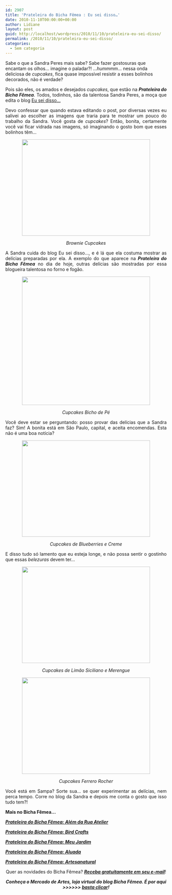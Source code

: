 ```yaml
---
id: 2907
title: 'Prateleira do Bicha Fêmea : Eu sei disso…'
date: 2010-11-10T00:00:00+00:00
author: Lidiane
layout: post
guid: http://localhost/wordpress/2010/11/10/prateleira-eu-sei-disso/
permalink: /2010/11/10/prateleira-eu-sei-disso/
categories:
  - Sem categoria
---
```

Sabe o que a Sandra Peres mais sabe? Sabe fazer gostosuras que encantam os olhos… imagine o paladar?! …_hummmm_… nessa onda deliciosa de _cupcakes_, fica quase impossível resistir a esses bolinhos decorados, não é verdade?

<p style="text-align: justify;">
  Pois são eles, os amados e desejados <em>cupcakes</em>, que estão na <strong><em>Prateleira do Bicha Fêmea</em></strong>. Todos, todinhos, são da talentosa Sandra Peres, a moça que edita o blog <a href="http://eutbseidisso.blogspot.com/" target="_blank">Eu sei disso…</a>
</p>

<!--more-->

<p style="text-align: justify;">
  Devo confessar que quando estava editando o post, por diversas vezes eu salivei ao escolher as imagens que traria para te mostrar um pouco do trabalho da Sandra. Você gosta de <em>cupcakes</em>? Então, bonita, certamente você vai ficar vidrada nas imagens, só imaginando o gosto bom que esses bolinhos têm…
</p>

<p style="text-align: center;">
  <em><a href="http://www.trololodemulher.com.br/blog/wp-content/uploads/2010/11/Brownie-Cupcakes.jpg"><img class="alignnone size-full wp-image-5425" title="Brownie Cupcakes" src="http://www.trololodemulher.com.br/blog/wp-content/uploads/2010/11/Brownie-Cupcakes.jpg" alt="" width="400" height="300" /></a></em>
</p>

<p style="text-align: center;">
  <em>Brownie Cupcakes</em>
</p>

<p style="text-align: justify;">
  A Sandra cuida do blog Eu sei disso…, e é lá que ela costuma mostrar as delícias preparadas por ela. A exemplo do que aparece na <strong><em>Prateleira do Bicha Fêmea</em></strong> no dia de hoje, outras delícias são mostradas por essa blogueira talentosa no forno e fogão.
</p>

<p style="text-align: center;">
  <em><a href="http://www.trololodemulher.com.br/blog/wp-content/uploads/2010/11/Cupcakes-Bicho-de-Pe.jpg"><img class="alignnone size-full wp-image-5426" title="Cupcakes Bicho de Pé" src="http://www.trololodemulher.com.br/blog/wp-content/uploads/2010/11/Cupcakes-Bicho-de-Pe.jpg" alt="" width="400" height="400" /></a></em>
</p>

<p style="text-align: center;">
  <em>Cupcakes Bicho de Pé</em>
</p>

<p style="text-align: justify;">
  Você deve estar se perguntando: posso provar das delícias que a Sandra faz? Sim! A bonita está em São Paulo, capital, e aceita encomendas. Esta não é uma boa notícia?
</p>

<p style="text-align: center;">
  <a href="http://www.trololodemulher.com.br/blog/wp-content/uploads/2010/11/Cupcakes-de-Blueberries-e-Creme.jpg"><img class="alignnone size-full wp-image-5429" title="Cupcakes de Blueberries e Creme" src="http://www.trololodemulher.com.br/blog/wp-content/uploads/2010/11/Cupcakes-de-Blueberries-e-Creme.jpg" alt="" width="400" height="300" /></a>
</p>

<p style="text-align: center;">
  <em>Cupcakes de Blueberries e Creme</em>
</p>

<p style="text-align: justify;">
  E disso tudo só lamento que eu esteja longe, e não possa sentir o gostinho que essas <em>belezuras</em> devem ter…
</p>

<p style="text-align: center;">
  <em><a href="http://www.trololodemulher.com.br/blog/wp-content/uploads/2010/11/Cupcakes-de-Limao-Siciliano-e-Merengue.jpg"><img class="alignnone size-full wp-image-5430" title="Cupcakes de Limão Siciliano e Merengue" src="http://www.trololodemulher.com.br/blog/wp-content/uploads/2010/11/Cupcakes-de-Limao-Siciliano-e-Merengue.jpg" alt="" width="400" height="300" /></a></em>
</p>

<p style="text-align: center;">
  <em>Cupcakes de Limão Siciliano e Merengue</em>
</p>

<p style="text-align: center;">
  <em><a href="http://www.trololodemulher.com.br/blog/wp-content/uploads/2010/11/Cupcakes-Ferrero-Rocher.jpg"><img class="alignnone size-full wp-image-5431" title="Cupcakes Ferrero Rocher" src="http://www.trololodemulher.com.br/blog/wp-content/uploads/2010/11/Cupcakes-Ferrero-Rocher.jpg" alt="" width="400" height="300" /></a></em>
</p>

<p style="text-align: center;">
  <em>Cupcakes Ferrero Rocher</em>
</p>

<p style="text-align: justify;">
  Você está em Sampa? Sorte sua… se quer experimentar as delícias, nem perca tempo. Corre no blog da Sandra e depois me conta o gosto que isso tudo tem?!
</p>

**Mais no Bicha Fêmea…**

**_[Prateleira do Bicha Fêmea: Além da Rua Atelier](http://www.trololodemulher.com.br/2010/10/13/alem-da-rua-atelier/)_**

**_[Prateleira do Bicha Fêmea: Bird Crafts](http://www.trololodemulher.com.br/2010/08/25/kit-festas-bird-crafts/)_**

**_[Prateleira do Bicha Fêmea: Meu Jardim](http://www.trololodemulher.com.br/2010/07/28/prateleira-meu-jardim/)_**

**_[Prateleira do Bicha Fêmea: Aluada](http://www.trololodemulher.com.br/2010/06/09/artesanato-aluada/)_**

**_[Prateleira do Bicha Fêmea: Artesanatural](http://www.trololodemulher.com.br/2010/05/05/artesanato-artesanatural/)_**

<p style="text-align: center;">
  Quer as novidades do Bicha Fêmea? <strong><em><a href="http://feedburner.google.com/fb/a/mailverify?uri=blogbichafemea&loc=pt_BR">Receba gratuitamente em seu e-mail</a></em></strong>!
</p>

<p style="text-align: center;">
  <strong><em>Conheça o Mercado de Artes, loja virtual do blog Bicha Fêmea. É por aqui >>>>>> </em><a href="http://www.trololodemulher.com.br/loja/"><em>basta clicar</em></a><em>!</em></strong>
</p>